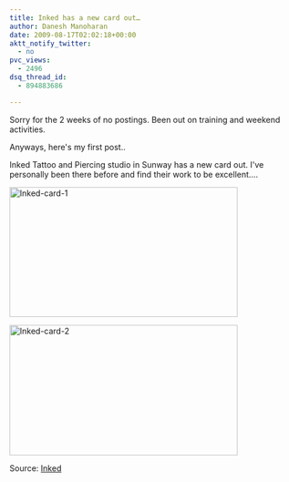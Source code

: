 ```yaml
---
title: Inked has a new card out…
author: Danesh Manoharan
date: 2009-08-17T02:02:18+00:00
aktt_notify_twitter:
  - no
pvc_views:
  - 2496
dsq_thread_id:
  - 894883686

---
```

Sorry for the 2 weeks of no postings. Been out on training and weekend activities.

Anyways, here's my first post..

Inked Tattoo and Piercing studio in Sunway has a new card out. I've personally been there before and find their work to be excellent....

[<img loading="lazy" class="alignnone size-full wp-image-1699" title="Inked-card-1" src="/wp-content/uploads/2009/08/Inked-card-1.png" alt="Inked-card-1" width="400" height="228" />][1]

[<img loading="lazy" class="alignnone size-full wp-image-1700" title="Inked-card-2" src="/wp-content/uploads/2009/08/Inked-card-2.png" alt="Inked-card-2" width="400" height="229" />][2]

Source: [Inked][3]

 [1]: /wp-content/uploads/2009/08/Inked-card-1.png
 [2]: /wp-content/uploads/2009/08/Inked-card-2.png
 [3]: http://inkedtattoo.blogspot.com/2009/08/new-inkcard.html